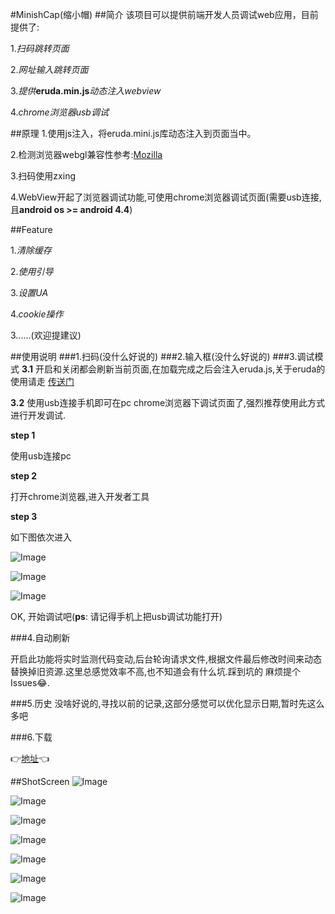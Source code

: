 #MinishCap(缩小帽)
##简介
该项目可以提供前端开发人员调试web应用，目前提供了:

1.*扫码跳转页面*

2.*网址输入跳转页面*

3.*提供***eruda.min.js***动态注入webview*

4.*chrome浏览器usb调试*

##原理
1.使用js注入，将eruda.mini.js库动态注入到页面当中。

2.检测浏览器webgl兼容性参考:[Mozilla](https://developer.mozilla.org/en-US/Learn/WebGL/By_example/Detect_WebGL)

3.扫码使用zxing

4.WebView开起了浏览器调试功能,可使用chrome浏览器调试页面(需要usb连接,且**android os >= android 4.4**)

##Feature

1.*清除缓存*

2.*使用引导*

3.*设置UA*

4.*cookie操作*

3......(欢迎提建议)

##使用说明
###1.扫码(没什么好说的)
###2.输入框(没什么好说的)
###3.调试模式
**3.1** 开启和关闭都会刷新当前页面,在加载完成之后会注入eruda.js,关于eruda的使用请走 [传送门](https://github.com/liriliri/eruda/blob/master/doc/Readme_CH.md)

**3.2** 使用usb连接手机即可在pc chrome浏览器下调试页面了,强烈推荐使用此方式进行开发调试. 

**step 1**

使用usb连接pc

**step 2**

打开chrome浏览器,进入开发者工具

**step 3**

如下图依次进入

![Image][7]

![Image][8]

![Image][9]

OK, 开始调试吧(**ps**: 请记得手机上把usb调试功能打开)

###4.自动刷新

开启此功能将实时监测代码变动,后台轮询请求文件,根据文件最后修改时间来动态替换掉旧资源.这里总感觉效率不高,也不知道会有什么坑.踩到坑的
麻烦提个Issues😂.

###5.历史
没啥好说的,寻找以前的记录,这部分感觉可以优化显示日期,暂时先这么多吧

###6.下载

👉[地址](http://fir.im/usvf)👈

##ShotScreen
![Image][0]

![Image][1]

![Image][2]

![Image][3]

![Image][4]

![Image][5]

![Image][6]

[0]: https://raw.githubusercontent.com/liang3472/Fe_WebViewTools_Pro/master/screenshot/0.pic.jpg
[1]: https://raw.githubusercontent.com/liang3472/Fe_WebViewTools_Pro/master/screenshot/1.pic.jpg
[2]: https://raw.githubusercontent.com/liang3472/Fe_WebViewTools_Pro/master/screenshot/2.pic.jpg
[3]: https://raw.githubusercontent.com/liang3472/Fe_WebViewTools_Pro/master/screenshot/3.pic.jpg
[4]: https://raw.githubusercontent.com/liang3472/Fe_WebViewTools_Pro/master/screenshot/4.pic.jpg
[5]: https://raw.githubusercontent.com/liang3472/Fe_WebViewTools_Pro/master/screenshot/5.pic.jpg
[6]: https://raw.githubusercontent.com/liang3472/Fe_WebViewTools_Pro/master/screenshot/6.pic.jpg
[7]: https://raw.githubusercontent.com/liang3472/Fe_WebViewTools_Pro/master/screenshot/step01.png
[8]: https://raw.githubusercontent.com/liang3472/Fe_WebViewTools_Pro/master/screenshot/step02.png
[9]: https://raw.githubusercontent.com/liang3472/Fe_WebViewTools_Pro/master/screenshot/step03.png

